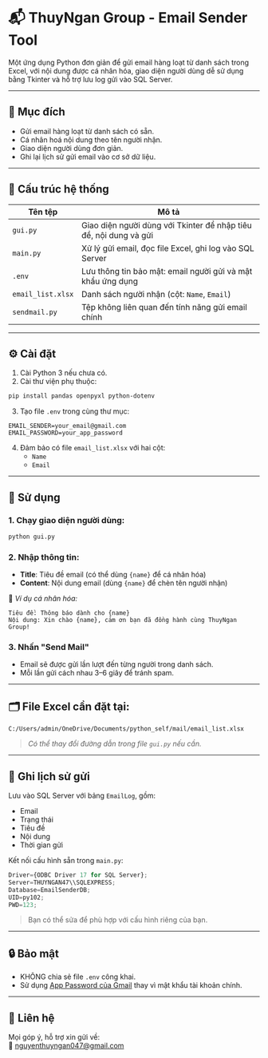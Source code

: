 # 📬 ThuyNgan Group - Email Sender Tool

Một ứng dụng Python đơn giản để gửi email hàng loạt từ danh sách trong Excel, với nội dung được cá nhân hóa, giao diện người dùng dễ sử dụng bằng Tkinter và hỗ trợ lưu log gửi vào SQL Server.

---

## 📌 Mục đích
- Gửi email hàng loạt từ danh sách có sẵn.
- Cá nhân hoá nội dung theo tên người nhận.
- Giao diện người dùng đơn giản.
- Ghi lại lịch sử gửi email vào cơ sở dữ liệu.

---

## 📁 Cấu trúc hệ thống

| Tên tệp           | Mô tả                                                                 |
|-------------------|----------------------------------------------------------------------|
| `gui.py`          | Giao diện người dùng với Tkinter để nhập tiêu đề, nội dung và gửi    |
| `main.py`         | Xử lý gửi email, đọc file Excel, ghi log vào SQL Server              |
| `.env`            | Lưu thông tin bảo mật: email người gửi và mật khẩu ứng dụng          |
| `email_list.xlsx` | Danh sách người nhận (cột: `Name`, `Email`)                          |
| `sendmail.py`     | Tệp không liên quan đến tính năng gửi email chính                    |

---

## ⚙️ Cài đặt

1. Cài Python 3 nếu chưa có.
2. Cài thư viện phụ thuộc:
```bash
pip install pandas openpyxl python-dotenv
```

3. Tạo file `.env` trong cùng thư mục:
```env
EMAIL_SENDER=your_email@gmail.com
EMAIL_PASSWORD=your_app_password
```

4. Đảm bảo có file `email_list.xlsx` với hai cột:
   - `Name`
   - `Email`

---

## 🚀 Sử dụng

### 1. Chạy giao diện người dùng:
```bash
python gui.py
```

### 2. Nhập thông tin:
- **Title**: Tiêu đề email (có thể dùng `{name}` để cá nhân hóa)
- **Content**: Nội dung email (dùng `{name}` để chèn tên người nhận)

📌 *Ví dụ cá nhân hóa:*
```
Tiêu đề: Thông báo dành cho {name}
Nội dung: Xin chào {name}, cảm ơn bạn đã đồng hành cùng ThuyNgan Group!
```

### 3. Nhấn "Send Mail"
- Email sẽ được gửi lần lượt đến từng người trong danh sách.
- Mỗi lần gửi cách nhau 3–6 giây để tránh spam.

---

## 🗂 File Excel cần đặt tại:
```
C:/Users/admin/OneDrive/Documents/python_self/mail/email_list.xlsx
```
> *Có thể thay đổi đường dẫn trong file `gui.py` nếu cần.*

---

## 🧾 Ghi lịch sử gửi

Lưu vào SQL Server với bảng `EmailLog`, gồm:
- Email
- Trạng thái
- Tiêu đề
- Nội dung
- Thời gian gửi

Kết nối cấu hình sẵn trong `main.py`:
```python
Driver={ODBC Driver 17 for SQL Server};
Server=THUYNGAN47\\SQLEXPRESS;
Database=EmailSenderDB;
UID=py102;
PWD=123;
```
> Bạn có thể sửa để phù hợp với cấu hình riêng của bạn.

---

## 🔒 Bảo mật

- KHÔNG chia sẻ file `.env` công khai.
- Sử dụng [App Password của Gmail](https://support.google.com/accounts/answer/185833?hl=vi) thay vì mật khẩu tài khoản chính.

---

## 📮 Liên hệ

Mọi góp ý, hỗ trợ xin gửi về:  
📧 [nguyenthuyngan047@gmail.com](mailto:nguyenthuyngan047@gmail.com)
